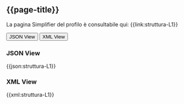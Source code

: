 ## {{page-title}}

La pagina Simplifier del profilo è consultabile qui: {{link:struttura-L1}}

<div class="tab">
  <button class="tablinks" onclick="openTab(event, 'JSON View')">JSON View</button>
  <button class="tablinks" onclick="openTab(event, 'XML View')">XML View</button>
</div>

<div id="JSON View" class="tabcontent" style="display:block">
  <h3>JSON View</h3>
{{json:struttura-L1}}
</div> 

<div id="XML View" class="tabcontent" >
  <h3>XML View</h3>
{{xml:struttura-L1}}
</div>
